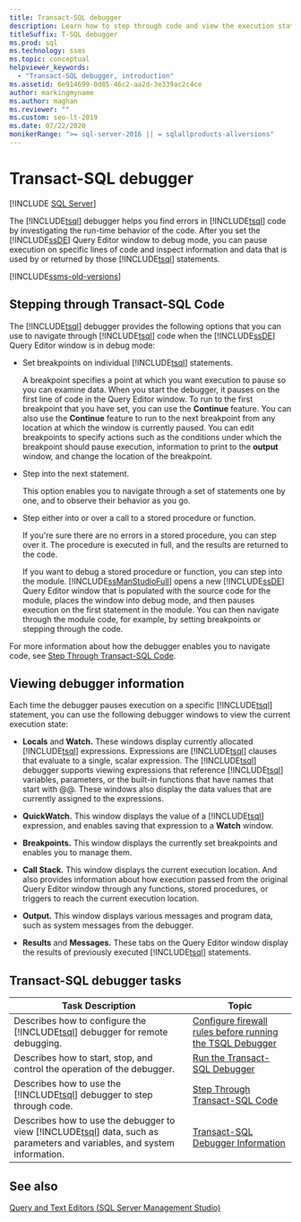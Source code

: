 ```yaml
---
title: Transact-SQL debugger
description: Learn how to step through code and view the execution state using the Transact-SQL debugger, and how to do various other debugging tasks. 
titleSuffix: T-SQL debugger
ms.prod: sql
ms.technology: ssms
ms.topic: conceptual
helpviewer_keywords: 
  - "Transact-SQL debugger, introduction"
ms.assetid: 6e914699-0d85-46c2-aa2d-3e339ac2c4ce
author: markingmyname
ms.author: maghan
ms.reviewer: ""
ms.custom: seo-lt-2019
ms.date: 07/22/2020
monikerRange: ">= sql-server-2016 || = sqlallproducts-allversions" 
---
```


# Transact-SQL debugger

 [!INCLUDE [SQL Server](../../includes/applies-to-version/sqlserver.md)]

The [!INCLUDE[tsql](../../includes/tsql-md.md)] debugger helps you find errors in [!INCLUDE[tsql](../../includes/tsql-md.md)] code by investigating the run-time behavior of the code. After you set the [!INCLUDE[ssDE](../../includes/ssde-md.md)] Query Editor window to debug mode, you can pause execution on specific lines of code and inspect information and data that is used by or returned by those [!INCLUDE[tsql](../../includes/tsql-md.md)] statements.

[!INCLUDE[ssms-old-versions](../../includes/ssms-old-versions.md)]

## Stepping through Transact-SQL Code

The [!INCLUDE[tsql](../../includes/tsql-md.md)] debugger provides the following options that you can use to navigate through [!INCLUDE[tsql](../../includes/tsql-md.md)] code when the [!INCLUDE[ssDE](../../includes/ssde-md.md)] Query Editor window is in debug mode:

- Set breakpoints on individual [!INCLUDE[tsql](../../includes/tsql-md.md)] statements.

    A breakpoint specifies a point at which you want execution to pause so you can examine data. When you start the debugger, it pauses on the first line of code in the Query Editor window. To run to the first breakpoint that you have set, you can use the **Continue** feature. You can also use the **Continue** feature to run to the next breakpoint from any location at which the window is currently paused. You can edit breakpoints to specify actions such as the conditions under which the breakpoint should pause execution, information to print to the **output** window, and change the location of the breakpoint.  

- Step into the next statement.  

    This option enables you to navigate through a set of statements one by one, and to observe their behavior as you go.  

- Step either into or over a call to a stored procedure or function.  

    If you're sure there are no errors in a stored procedure, you can step over it. The procedure is executed in full, and the results are returned to the code.  

    If you want to debug a stored procedure or function, you can step into the module. [!INCLUDE[ssManStudioFull](../../includes/ssmanstudiofull-md.md)] opens a new [!INCLUDE[ssDE](../../includes/ssde-md.md)] Query Editor window that is populated with the source code for the module, places the window into debug mode, and then pauses execution on the first statement in the module. You can then navigate through the module code, for example, by setting breakpoints or stepping through the code.  

For more information about how the debugger enables you to navigate code, see [Step Through Transact-SQL Code](./step-through-transact-sql-code.md).  

## Viewing debugger information

Each time the debugger pauses execution on a specific [!INCLUDE[tsql](../../includes/tsql-md.md)] statement, you can use the following debugger windows to view the current execution state:  

- **Locals** and **Watch.** These windows display currently allocated [!INCLUDE[tsql](../../includes/tsql-md.md)] expressions. Expressions are [!INCLUDE[tsql](../../includes/tsql-md.md)] clauses that evaluate to a single, scalar expression. The [!INCLUDE[tsql](../../includes/tsql-md.md)] debugger supports viewing expressions that reference [!INCLUDE[tsql](../../includes/tsql-md.md)] variables, parameters, or the built-in functions that have names that start with @@. These windows also display the data values that are currently assigned to the expressions.  

- **QuickWatch.** This window displays the value of a [!INCLUDE[tsql](../../includes/tsql-md.md)] expression, and enables saving that expression to a **Watch** window.  

- **Breakpoints.** This window displays the currently set breakpoints and enables you to manage them.  

- **Call Stack.** This window displays the current execution location. And also provides information about how execution passed from the original Query Editor window through any functions, stored procedures, or triggers to reach the current execution location.  

- **Output.** This window displays various messages and program data, such as system messages from the debugger.  

- **Results** and **Messages.** These tabs on the Query Editor window display the results of previously executed [!INCLUDE[tsql](../../includes/tsql-md.md)] statements.  

## Transact-SQL debugger tasks  

|Task Description|Topic|  
|----------------------|-----------|  
|Describes how to configure the [!INCLUDE[tsql](../../includes/tsql-md.md)] debugger for remote debugging.|[Configure firewall rules before running the TSQL Debugger](./configure-firewall-rules-before-running-the-tsql-debugger.md)|  
|Describes how to start, stop, and control the operation of the debugger.|[Run the Transact-SQL Debugger](./run-the-transact-sql-debugger.md)|  
|Describes how to use the [!INCLUDE[tsql](../../includes/tsql-md.md)] debugger to step through code.|[Step Through Transact-SQL Code](./step-through-transact-sql-code.md)|  
|Describes how to use the debugger to view [!INCLUDE[tsql](../../includes/tsql-md.md)] data, such as parameters and variables, and system information.|[Transact-SQL Debugger Information](./transact-sql-debugger-information.md)|  

## See also

[Query and Text Editors &#40;SQL Server Management Studio&#41;](../f1-help/database-engine-query-editor-sql-server-management-studio.md?view=sql-server-ver15)